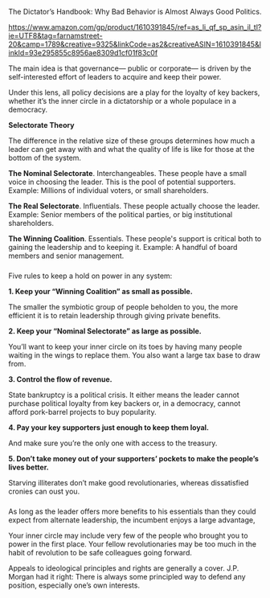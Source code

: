 The Dictator’s Handbook: Why Bad Behavior is Almost Always Good Politics.

https://www.amazon.com/gp/product/1610391845/ref=as_li_qf_sp_asin_il_tl?ie=UTF8&tag=farnamstreet-20&camp=1789&creative=9325&linkCode=as2&creativeASIN=1610391845&linkId=93e295855c8956ae8309d1cf01f83c0f

The main idea is that governance— public or corporate— is driven by the self-interested effort of leaders to acquire and keep their power.

Under this lens, all policy decisions are a play for the loyalty of key backers, whether it’s the inner circle in a dictatorship or a whole populace in a democracy.

**Selectorate Theory**

The difference in the relative size of these groups determines how much a leader can get away with and what the quality of life is like for those at the bottom of the system.

**The Nominal Selectorate**. Interchangeables. These people have a small voice in choosing the leader. This is the pool of potential supporters. Example: Millions of individual voters, or small shareholders.

**The Real Selectorate**. Influentials. These people actually choose the leader. Example: Senior members of the political parties, or big institutional shareholders.

**The Winning Coalition**. Essentials. These people's support is critical both to gaining the leadership and to keeping it. Example: A handful of board members and senior management.


###

Five rules to keep a hold on power in any system:

**1. Keep your “Winning Coalition” as small as possible.**

The smaller the symbiotic group of people beholden to you, the more efficient it is to retain leadership through giving private benefits.

**2. Keep your “Nominal Selectorate” as large as possible.**

You’ll want to keep your inner circle on its toes by having many people waiting in the wings to replace them. You also want a large tax base to draw from.

**3. Control the flow of revenue.**

State bankruptcy is a political crisis. It either means the leader cannot purchase political loyalty from key backers or, in a democracy, cannot afford pork-barrel projects to buy popularity.

**4. Pay your key supporters just enough to keep them loyal.**

And make sure you’re the only one with access to the treasury.

**5. Don’t take money out of your supporters’ pockets to make the people’s lives better.**

Starving illiterates don’t make good revolutionaries, whereas dissatisfied cronies can oust you.

###

As long as the leader offers more benefits to his essentials than they could expect from alternate leadership, the incumbent enjoys a large advantage,

Your inner circle may include very few of the people who brought you to power in the first place. Your fellow revolutionaries may be too much in the habit of revolution to be safe colleagues going forward.

Appeals to ideological principles and rights are generally a cover. J.P. Morgan had it right: There is always some principled way to defend any position, especially one’s own interests.

